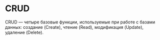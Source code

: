 # CRUD

CRUD — четыре базовые функции, используемые при работе с базами данных: создание (Create), чтение (Read), модификация (Update), удаление (Delete).
